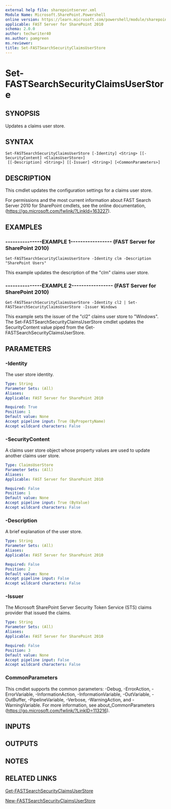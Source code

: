 ```yaml
---
external help file: sharepointserver.xml
Module Name: Microsoft.SharePoint.Powershell
online version: https://learn.microsoft.com/powershell/module/sharepoint-server/set-fastsearchsecurityclaimsuserstore
applicable: FAST Server for SharePoint 2010
schema: 2.0.0
author: techwriter40
ms.author: pamgreen
ms.reviewer:
title: Set-FASTSearchSecurityClaimsUserStore
---
```


# Set-FASTSearchSecurityClaimsUserStore

## SYNOPSIS
Updates a claims user store.

## SYNTAX

```
Set-FASTSearchSecurityClaimsUserStore [-Identity] <String> [[-SecurityContent] <ClaimsUserStore>]
 [[-Description] <String>] [[-Issuer] <String>] [<CommonParameters>]
```

## DESCRIPTION
This cmdlet updates the configuration settings for a claims user store.

For permissions and the most current information about FAST Search Server 2010 for SharePoint cmdlets, see the online documentation, (https://go.microsoft.com/fwlink/?LinkId=163227).

## EXAMPLES

### ---------------EXAMPLE 1----------------- (FAST Server for SharePoint 2010)
```
Set-FASTSearchSecurityClaimsUserStore -Identity clm -Description "SharePoint Users"
```

This example updates the description of the "clm" claims user store.

### ---------------EXAMPLE 2----------------- (FAST Server for SharePoint 2010)
```
Get-FASTSearchSecurityClaimsUserStore -Identity cl2 | Set-FASTSearchSecurityClaimsUserStore -Issuer Windows
```

This example sets the issuer of the "cl2" claims user store to "Windows".
The Set-FASTSearchSecurityClaimsUserStore cmdlet updates the SecurityContent value piped from the Get-FASTSearchSecurityClaimsUserStore.

## PARAMETERS

### -Identity
The user store identity.

```yaml
Type: String
Parameter Sets: (All)
Aliases: 
Applicable: FAST Server for SharePoint 2010

Required: True
Position: 1
Default value: None
Accept pipeline input: True (ByPropertyName)
Accept wildcard characters: False
```

### -SecurityContent
A claims user store object whose property values are used to update another claims user store.

```yaml
Type: ClaimsUserStore
Parameter Sets: (All)
Aliases: 
Applicable: FAST Server for SharePoint 2010

Required: False
Position: 1
Default value: None
Accept pipeline input: True (ByValue)
Accept wildcard characters: False
```

### -Description
A brief explanation of the user store.

```yaml
Type: String
Parameter Sets: (All)
Aliases: 
Applicable: FAST Server for SharePoint 2010

Required: False
Position: 2
Default value: None
Accept pipeline input: False
Accept wildcard characters: False
```

### -Issuer
The Microsoft SharePoint Server Security Token Service (STS) claims provider that issued the claims.

```yaml
Type: String
Parameter Sets: (All)
Aliases: 
Applicable: FAST Server for SharePoint 2010

Required: False
Position: 3
Default value: None
Accept pipeline input: False
Accept wildcard characters: False
```

### CommonParameters
This cmdlet supports the common parameters: -Debug, -ErrorAction, -ErrorVariable, -InformationAction, -InformationVariable, -OutVariable, -OutBuffer, -PipelineVariable, -Verbose, -WarningAction, and -WarningVariable. For more information, see about_CommonParameters (https://go.microsoft.com/fwlink/?LinkID=113216).

## INPUTS

## OUTPUTS

## NOTES

## RELATED LINKS

[Get-FASTSearchSecurityClaimsUserStore](Get-FASTSearchSecurityClaimsUserStore.md)

[New-FASTSearchSecurityClaimsUserStore](New-FASTSearchSecurityClaimsUserStore.md)
